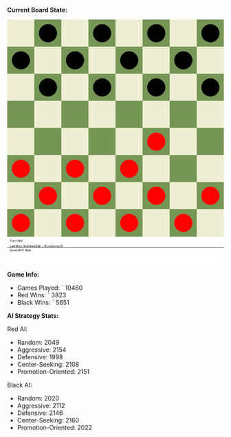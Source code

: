 
**Current Board State:**  
<!-- START_GIF -->
![Checkers Game](./checkers_game.gif)
<!-- END_GIF -->

**Game Info:**  
- Games Played: `<!-- GAMES_PLAYED --> 10460
- Red Wins: `<!-- RED_WINS --> 3823
- Black Wins: `<!-- BLACK_WINS --> 5651

<!-- AI_STATS -->
**AI Strategy Stats:**

Red AI:
- Random: 2049
- Aggressive: 2154
- Defensive: 1998
- Center-Seeking: 2108
- Promotion-Oriented: 2151

Black AI:
- Random: 2020
- Aggressive: 2112
- Defensive: 2146
- Center-Seeking: 2160
- Promotion-Oriented: 2022
